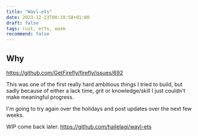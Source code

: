 ```yaml
---
title: "Wavl-ets"
date: 2023-12-23T00:19:58+01:00
draft: false
tags: rust, erts, wasm
recommend: false
---
```


## Why

<https://github.com/GetFirefly/firefly/issues/692>

This was one of the first really hard ambitious things I tried to build, but sadly because of
either a lack time, grit or knowledge/skill I just couldn't make meaningful progress.

I'm going to try again over the holidays and post updates over the next few weeks.

WIP come back later. <https://github.com/hailelagi/wavl-ets>
